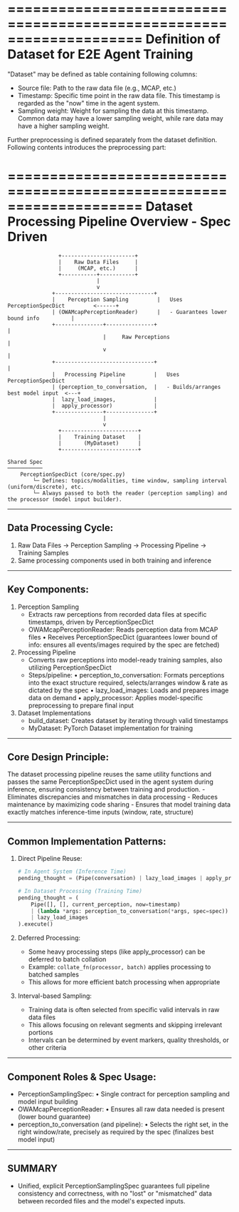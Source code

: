 ====================================================================
    Definition of Dataset for E2E Agent Training
====================================================================

"Dataset" may be defined as table containing following columns:
- Source file: Path to the raw data file (e.g., MCAP, etc.)
- Timestamp: Specific time point in the raw data file.
    This timestamp is regarded as the "now" time in the agent system.
- Sampling weight: Weight for sampling the data at this timestamp.
    Common data may have a lower sampling weight, while rare data may have a higher sampling weight.

Further preprocessing is defined separately from the dataset definition.
Following contents introduces the preprocessing part:

====================================================================
    Dataset Processing Pipeline Overview - Spec Driven
====================================================================

                    +-----------------------+
                    |    Raw Data Files     |
                    |     (MCAP, etc.)      |
                    +-----------+-----------+
                                |
                                v
                  +-------------------------------+
                  |    Perception Sampling         |   Uses PerceptionSpecDict         <------+
                  | (OWAMcapPerceptionReader)      |   - Guarantees lower bound info          |
                  +---------------+---------------+                                           |
                                  |     Raw Perceptions                                       |
                                  v                                                           |
                  +-------------------------------+                                           |
                  |   Processing Pipeline         |   Uses PerceptionSpecDict                 |
                  | (perception_to_conversation,  |   - Builds/arranges best model input  <---+
                  |  lazy_load_images,            |
                  |  apply_processor)             |
                  +---------------+---------------+
                                  |
                                  v
                    +------------------------+
                    |    Training Dataset    |
                    |       (MyDataset)      |
                    +------------------------+

    Shared Spec
    ───────────
        PerceptionSpecDict (core/spec.py)
            └─ Defines: topics/modalities, time window, sampling interval (uniform/discrete), etc.
            └─ Always passed to both the reader (perception sampling) and the processor (model input builder).

----------------------------------------------------------------------
Data Processing Cycle:
----------------------------------------------------------------------
1. Raw Data Files → Perception Sampling → Processing Pipeline → Training Samples
2. Same processing components used in both training and inference

----------------------------------------------------------------------
Key Components:
----------------------------------------------------------------------
1. Perception Sampling
    - Extracts raw perceptions from recorded data files at specific timestamps, driven by PerceptionSpecDict
    - OWAMcapPerceptionReader: Reads perception data from MCAP files
        • Receives PerceptionSpecDict (guarantees lower bound of info: ensures all events/images required by the spec are fetched)
2. Processing Pipeline
    - Converts raw perceptions into model-ready training samples, also utilizing PerceptionSpecDict
    - Steps/pipeline:
        • perception_to_conversation: Formats perceptions into the exact structure required, selects/arranges window & rate as dictated by the spec
        • lazy_load_images: Loads and prepares image data on demand
        • apply_processor: Applies model-specific preprocessing to prepare final input
3. Dataset Implementations
    - build_dataset: Creates dataset by iterating through valid timestamps
    - MyDataset: PyTorch Dataset implementation for training

----------------------------------------------------------------------
Core Design Principle:
----------------------------------------------------------------------
The dataset processing pipeline reuses the same utility functions and passes the same PerceptionSpecDict
used in the agent system during inference, ensuring consistency between training and production.
    - Eliminates discrepancies and mismatches in data processing
    - Reduces maintenance by maximizing code sharing
    - Ensures that model training data exactly matches inference-time inputs (window, rate, structure)

----------------------------------------------------------------------
Common Implementation Patterns:
----------------------------------------------------------------------
1. Direct Pipeline Reuse:
    ```python
    # In Agent System (Inference Time)
    pending_thought = (Pipe(conversation) | lazy_load_images | apply_processor).execute()

    # In Dataset Processing (Training Time)
    pending_thought = (
        Pipe([], [], current_perception, now=timestamp)
        | (lambda *args: perception_to_conversation(*args, spec=spec))
        | lazy_load_images
    ).execute()
    ```
2. Deferred Processing:
    - Some heavy processing steps (like apply_processor) can be deferred to batch collation
    - Example: `collate_fn(processor, batch)` applies processing to batched samples
    - This allows for more efficient batch processing when appropriate

3. Interval-based Sampling:
    - Training data is often selected from specific valid intervals in raw data files
    - This allows focusing on relevant segments and skipping irrelevant portions
    - Intervals can be determined by event markers, quality thresholds, or other criteria

----------------------------------------------------------------------
Component Roles & Spec Usage:
----------------------------------------------------------------------
- PerceptionSamplingSpec:
    • Single contract for perception sampling and model input building
- OWAMcapPerceptionReader:
    • Ensures all raw data needed is present (lower bound guarantee)
- perception_to_conversation (and pipeline):
    • Selects the right set, in the right window/rate, precisely as required by the spec (finalizes best model input)

----------------------------------------------------------------------
SUMMARY
----------------------------------------------------------------------
- Unified, explicit PerceptionSamplingSpec guarantees full pipeline consistency and correctness, with no "lost" or "mismatched" data between recorded files and the model's expected inputs.